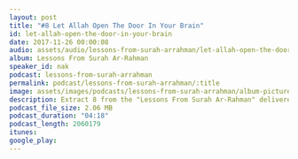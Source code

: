 ```yaml
---
layout: post
title: "#8 Let Allah Open The Door In Your Brain"
id: let-allah-open-the-door-in-your-brain
date: 2017-11-26 00:00:08
audio: assets/audio/lessons-from-surah-arrahman/let-allah-open-the-door-in-your-brain.mp3
album: Lessons From Surah Ar-Rahman
speaker_id: nak
podcast: lessons-from-surah-arrahman
permalink: podcast/lessons-from-surah-arrahman/:title
image: assets/images/podcasts/lessons-from-surah-arrahman/album-picture-small.jpg
description: Extract 8 from the "Lessons From Surah Ar-Rahman" delivered at the Wilayah Mosque on the 5th Sep 2013 during his 2013 Malaysian Tour.
podcast_file_size: 2.06 MB
podcast_duration: "04:18"
podcast_length: 2060179
itunes: 
google_play: 
---
```

